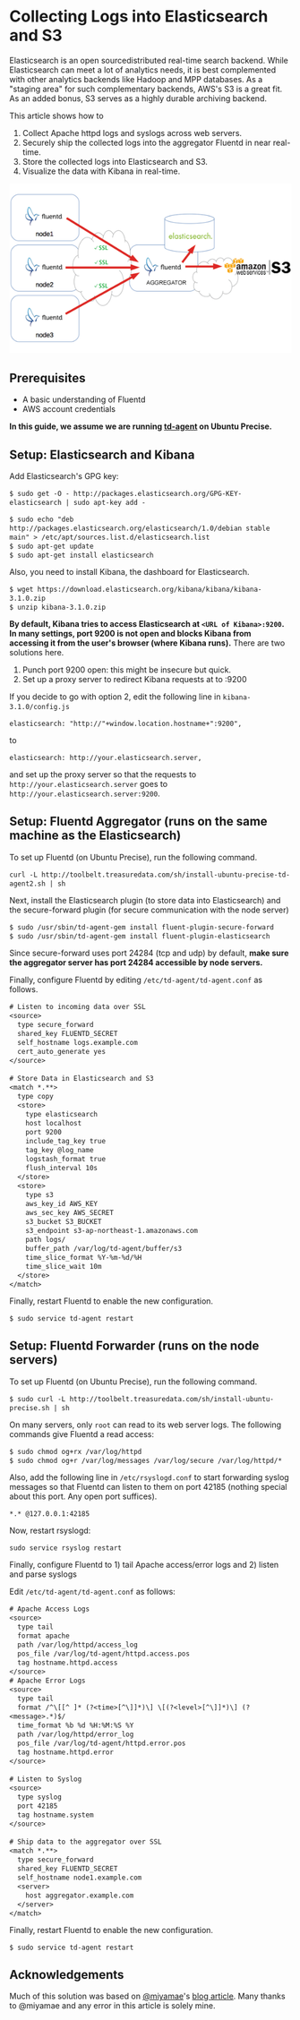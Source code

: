 # Collecting Logs into Elasticsearch and S3

Elasticsearch is an open sourcedistributed real-time search backend. While Elasticsearch
can meet a lot of analytics needs, it is best complemented with other analytics backends
like Hadoop and MPP databases. As a "staging area" for such complementary backends, AWS's
S3 is a great fit. As an added bonus, S3 serves as a highly durable archiving backend.

This article shows how to

1. Collect Apache httpd logs and syslogs across web servers.
2. Securely ship the collected logs into the aggregator Fluentd in near real-time.
3. Store the collected logs into Elasticsearch and S3.
4. Visualize the data with Kibana in real-time.

<img alt="fluentd-elasticsearch-s3-secure" src="/assets/img/recipes/elasticsearch-s3-fluentd.png"/>

## Prerequisites

- A basic understanding of Fluentd
- AWS account credentials

**In this guide, we assume we are running [td-agent](/download) on Ubuntu Precise.**

## Setup: Elasticsearch and Kibana

Add Elasticsearch's GPG key:

```
$ sudo get -O - http://packages.elasticsearch.org/GPG-KEY-elasticsearch | sudo apt-key add -
```

```
$ sudo echo "deb http://packages.elasticsearch.org/elasticsearch/1.0/debian stable main" > /etc/apt/sources.list.d/elasticsearch.list
$ sudo apt-get update
$ sudo apt-get install elasticsearch
```

Also, you need to install Kibana, the dashboard for Elasticsearch.

```
$ wget https://download.elasticsearch.org/kibana/kibana/kibana-3.1.0.zip
$ unzip kibana-3.1.0.zip
```

**By default, Kibana tries to access Elasticsearch at `<URL of Kibana>:9200`.
In many settings, port 9200 is not open and blocks Kibana from accessing
it from the user's browser (where Kibana runs).** There are two solutions here.

1. Punch port 9200 open: this might be insecure but quick.
2. Set up a proxy server to redirect Kibana requests at <elasticsearch hostname>
to <elasticsearch hostname>:9200

If you decide to go with option 2, edit the following line in `kibana-3.1.0/config.js`

```
elasticsearch: "http://"+window.location.hostname+":9200",
```

to

```
elasticsearch: http://your.elasticsearch.server,
```

and set up the proxy server so that the requests to `http://your.elasticsearch.server`
goes to `http://your.elasticsearch.server:9200`.

## Setup: Fluentd Aggregator (runs on the same machine as the Elasticsearch)

To set up Fluentd (on Ubuntu Precise), run the following command.

```
curl -L http://toolbelt.treasuredata.com/sh/install-ubuntu-precise-td-agent2.sh | sh
```

Next, install the Elasticsearch plugin (to store data into Elasticsearch) and
the secure-forward plugin (for secure communication with the node server)

```
$ sudo /usr/sbin/td-agent-gem install fluent-plugin-secure-forward
$ sudo /usr/sbin/td-agent-gem install fluent-plugin-elasticsearch
```

Since secure-forward uses port 24284 (tcp and udp) by default, **make sure the
aggregator server has port 24284 accessible by node servers.**

Finally, configure Fluentd by editing `/etc/td-agent/td-agent.conf` as follows.

```
# Listen to incoming data over SSL
<source>
  type secure_forward
  shared_key FLUENTD_SECRET
  self_hostname logs.example.com
  cert_auto_generate yes
</source>

# Store Data in Elasticsearch and S3
<match *.**>
  type copy
  <store>
    type elasticsearch
    host localhost
    port 9200
    include_tag_key true
    tag_key @log_name
    logstash_format true
    flush_interval 10s
  </store>
  <store>
    type s3
    aws_key_id AWS_KEY
    aws_sec_key AWS_SECRET
    s3_bucket S3_BUCKET
    s3_endpoint s3-ap-northeast-1.amazonaws.com
    path logs/
    buffer_path /var/log/td-agent/buffer/s3
    time_slice_format %Y-%m-%d/%H
    time_slice_wait 10m
  </store>
</match>
```

Finally, restart Fluentd to enable the new configuration.

```
$ sudo service td-agent restart
```

## Setup: Fluentd Forwarder (runs on the node servers)

To set up Fluentd (on Ubuntu Precise), run the following command.

```
$ sudo curl -L http://toolbelt.treasuredata.com/sh/install-ubuntu-precise.sh | sh
```

On many servers, only `root` can read to its web server logs. The
following commands give Fluentd a read access:

```
$ sudo chmod og+rx /var/log/httpd
$ sudo chmod og+r /var/log/messages /var/log/secure /var/log/httpd/*
```

Also, add the following line in `/etc/rsyslogd.conf` to start forwarding syslog messages
so that Fluentd can listen to them on port 42185 (nothing special about this port. Any
open port suffices).

```
*.* @127.0.0.1:42185
```

Now, restart rsyslogd:

```
sudo service rsyslog restart
```

Finally, configure Fluentd to 1) tail Apache access/error logs and 2) listen and parse syslogs

Edit `/etc/td-agent/td-agent.conf` as follows:

```
# Apache Access Logs
<source>
  type tail
  format apache
  path /var/log/httpd/access_log
  pos_file /var/log/td-agent/httpd.access.pos
  tag hostname.httpd.access
</source>
# Apache Error Logs
<source>
  type tail
  format /^\[[^ ]* (?<time>[^\]]*)\] \[(?<level>[^\]]*)\] (?<message>.*)$/
  time_format %b %d %H:%M:%S %Y
  path /var/log/httpd/error_log
  pos_file /var/log/td-agent/httpd.error.pos
  tag hostname.httpd.error
</source>

# Listen to Syslog
<source>
  type syslog
  port 42185
  tag hostname.system
</source>

# Ship data to the aggregator over SSL
<match *.**>
  type secure_forward
  shared_key FLUENTD_SECRET
  self_hostname node1.example.com
  <server>
    host aggregator.example.com
  </server>
</match>
```

Finally, restart Fluentd to enable the new configuration.

```
$ sudo service td-agent restart
```

## Acknowledgements

Much of this solution was based on [@miyamae](http://twitter.com/miyamae)'s [blog article](http://bitarts.jp/blog/archives/004383.html).
Many thanks to @miyamae and any error in this article is solely mine.
